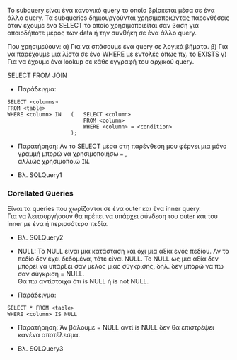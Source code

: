 Το subquery είναι ένα κανονικό query το οποίο βρίσκεται μέσα σε ένα άλλο query.
Τα subqueries δημιουργούνται χρησιμοποιώντας παρενθέσεις όταν έχουμε ένα SELECT το οποίο χρησιμοποιείται σαν βάση για οποιοδήποτε μέρος των data ή την συνθήκη σε ένα άλλο query.

Που χρησιμεύουν:
α) Για να σπάσουμε ένα query σε λογικά βήματα. 
β) Για να παρέχουμε μια λίστα σε ένα WHERE με εντολές όπως πχ. το EXISTS
γ) Για να έχουμε ένα lookup σε κάθε εγγραφή του αρχικού query.

SELECT <column>
FROM <table>
JOIN 

* Παράδειγμα:

```
SELECT <columns>
FROM <table>
WHERE <column> IN   (   SELECT <column>
                        FROM <column>
                        WHERE <column> = <condition>
                    );
```
* Παρατήρηση:
Αν το SELECT μέσα στη παρένθεση μου φέρνει μια μόνο γραμμή μπορώ να χρησιμοποιήσω `=` ,<br>
αλλιώς χρησιμοποιώ `IN`.

* Βλ. SQLQuery1

### Corellated Queries
Είναι τα queries που χωρίζονται σε ένα outer και ένα inner query. <br>
Για να λειτουργήσουν θα πρέπει να υπάρχει σύνδεση του outer και του inner με ένα ή περισσότερα πεδία. 

* Βλ. SQLQuery2

* NULL: 
Το NULL είναι μια κατάσταση και όχι μια αξία ενός πεδίου. Αν το πεδίο δεν έχει δεδομένα, τότε είναι NULL. Το NULL ως μια αξία δεν μπορεί να υπάρξει σαν μέλος μιας σύγκρισης, δηλ. δεν μπορώ να πω σαν σύγκριση <column> = NULL. <br>
Θα πω αντίστοιχα ότι <column> is NULL ή <column> is not NULL.

* Παράδειγμα:
```
SELECT * FROM <table>
WHERE <column> IS NULL
```

* Παρατήρηση: 
Άν βάλουμε = NULL αντί is NULL δεν θα επιστρέψει κανένα αποτέλεσμα. 

* Βλ. SQLQuery3

